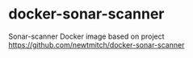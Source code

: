 # docker-sonar-scanner
Sonar-scanner Docker image based on project https://github.com/newtmitch/docker-sonar-scanner
